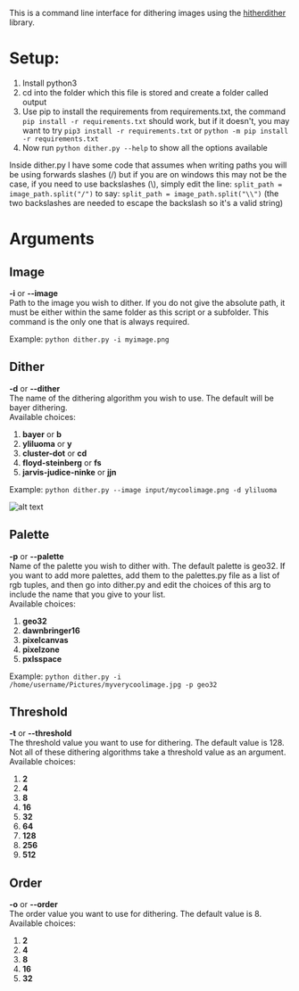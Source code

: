 This is a command line interface for dithering images using the [hitherdither](https://github.com/hbldh/hitherdither) library.

# Setup:
1. Install python3
2. cd into the folder which this file is stored and create a folder called output
3. Use pip to install the requirements from requirements.txt, the command `pip install -r requirements.txt` should work, but if it doesn't, you may want to try `pip3 install -r requirements.txt` or `python -m pip install -r requirements.txt`
4. Now run `python dither.py --help` to show all the options available

Inside dither.py I have some code that assumes when writing paths you will be using forwards slashes (/) but if you are on windows this may not be the case, if you need to use backslashes (\\), simply edit the line:
`split_path = image_path.split("/")`
to say:
`split_path = image_path.split("\\")`
(the two backslashes are needed to escape the backslash so it's a valid string)

# Arguments

## Image
**-i** or **--image** </br>
Path to the image you wish to dither. If you do not give the absolute path, it must be either within the same folder as this script or a subfolder. This command is the only one that is always required.

Example:
`python dither.py -i myimage.png`

## Dither
**-d** or **--dither** </br>
The name of the dithering algorithm you wish to use. The default will be bayer dithering. </br>
Available choices:
1. **bayer** or **b**
2. **yliluoma** or **y**
3. **cluster-dot** or **cd**
4. **floyd-steinberg** or **fs**
5. **jarvis-judice-ninke** or **jjn**

Example:
`python dither.py --image input/mycoolimage.png -d yliluoma`

![alt text](https://i.imgur.com/RXuE64I.png, "A comparison of the dithers available in this program")

## Palette
**-p** or **--palette** </br>
Name of the palette you wish to dither with. The default palette is geo32. If you want to add more palettes, add them to the palettes.py file as a list of rgb tuples, and then go into dither.py and edit the choices of this arg to include the name that you give to your list. </br>
Available choices:
1. **geo32**
2. **dawnbringer16**
3. **pixelcanvas**
4. **pixelzone**
5. **pxlsspace**

Example:
`python dither.py -i /home/username/Pictures/myverycoolimage.jpg -p geo32`

## Threshold
**-t** or **--threshold** </br>
The threshold value you want to use for dithering. The default value is 128. Not all of these dithering algorithms take a threshold value as an argument. </br>
Available choices:
1. **2**
2. **4**
3. **8**
4. **16**
5. **32**
6. **64**
7. **128**
8. **256**
9. **512**

## Order
**-o** or **--order** </br>
The order value you want to use for dithering. The default value is 8. </br>
Available choices:
1. **2**
2. **4**
3. **8**
4. **16**
5. **32**
